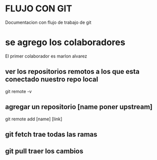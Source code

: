 # FLUJO CON GIT
Documentacion con flujo de trabajo de git

# se agrego los colaboradores
El primer colaborador es marlon alvarez

## ver los repositorios remotos a los que esta conectado nuestro repo local
git remote -v
## agregar un repositorio [name poner upstream]
git remote add [name] [link]
## git fetch trae todas las ramas
## git pull traer los cambios
 